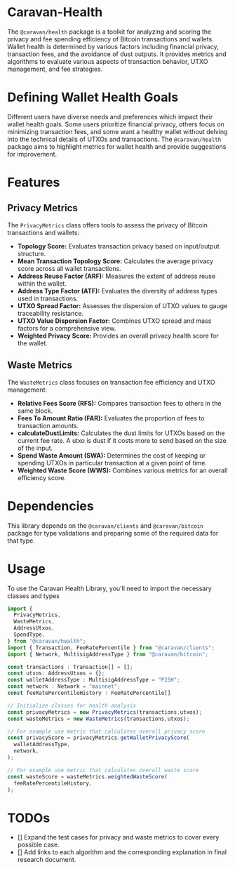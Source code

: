 # Caravan-Health

The `@caravan/health` package is a toolkit for analyzing and scoring the privacy and fee spending efficiency of Bitcoin transactions and wallets. Wallet health is determined by various factors including financial privacy, transaction fees, and the avoidance of dust outputs. It provides metrics and algorithms to evaluate various aspects of transaction behavior, UTXO management, and fee strategies.

# Defining Wallet Health Goals

Different users have diverse needs and preferences which impact their wallet health goals. Some users prioritize financial privacy, others focus on minimizing transaction fees, and some want a healthy wallet without delving into the technical details of UTXOs and transactions. The `@caravan/health ` package aims to highlight metrics for wallet health and provide suggestions for improvement.

# Features

## Privacy Metrics

The `PrivacyMetrics` class offers tools to assess the privacy of Bitcoin transactions and wallets:

- **Topology Score:** Evaluates transaction privacy based on input/output structure.
- **Mean Transaction Topology Score:** Calculates the average privacy score across all wallet transactions.
- **Address Reuse Factor (ARF):** Measures the extent of address reuse within the wallet.
- **Address Type Factor (ATF):** Evaluates the diversity of address types used in transactions.
- **UTXO Spread Factor:** Assesses the dispersion of UTXO values to gauge traceability resistance.
- **UTXO Value Dispersion Factor:** Combines UTXO spread and mass factors for a comprehensive view.
- **Weighted Privacy Score:** Provides an overall privacy health score for the wallet.

## Waste Metrics

The `WasteMetrics` class focuses on transaction fee efficiency and UTXO management:

- **Relative Fees Score (RFS):** Compares transaction fees to others in the same block.
- **Fees To Amount Ratio (FAR):** Evaluates the proportion of fees to transaction amounts.
- **calculateDustLimits:** Calculates the dust limits for UTXOs based on the current fee rate. A utxo is dust if it costs more to send based on the size of the input.
- **Spend Waste Amount (SWA):** Determines the cost of keeping or spending UTXOs in particular transaction at a given point of time. 
- **Weighted Waste Score (WWS):** Combines various metrics for an overall efficiency score.

# Dependencies

This library depends on the `@caravan/clients` and `@caravan/bitcoin` package for type validations and preparing some of the required data for that type.

# Usage

To use the Caravan Health Library, you'll need to import the necessary classes and types

```javascript
import {
  PrivacyMetrics,
  WasteMetrics,
  AddressUtxos,
  SpendType,
} from "@caravan/health";
import { Transaction, FeeRatePercentile } from "@caravan/clients";
import { Network, MultisigAddressType } from "@caravan/bitcoin";

const transactions : Transaction[] = [];
const utxos: AddressUtxos = {};
const walletAddressType : MultisigAddressType = "P2SH";
const network : Network = "mainnet";
const feeRatePercentileHistory : FeeRatePercentile[]

// Initialize classes for health analysis
const privacyMetrics = new PrivacyMetrics(transactions,utxos);
const wasteMetrics = new WasteMetrics(transactions,utxos);

// For example use metric that calculates overall privacy score
const privacyScore = privacyMetrics.getWalletPrivacyScore(
  walletAddressType,
  network,
);

// For example use metric that calculates overall waste score
const wasteScore = wasteMetrics.weightedWasteScore(
  feeRatePercentileHistory,
);
```

# TODOs

- [] Expand the test cases for privacy and waste metrics to cover every possible case.
- [] Add links to each algorithm and the corresponding explanation in final research document.
